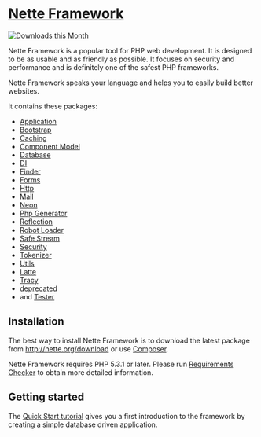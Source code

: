 [Nette Framework](http://nette.org)
===================================

[![Downloads this Month](https://img.shields.io/packagist/dm/nette/nette.svg)](https://packagist.org/packages/nette/nette)

Nette Framework is a popular tool for PHP web development. It is designed to be
as usable and as friendly as possible. It focuses on security and
performance and is definitely one of the safest PHP frameworks.

Nette Framework speaks your language and helps you to easily build better websites.

It contains these packages:
- [Application](http://github.com/nette/application)
- [Bootstrap](http://github.com/nette/bootstrap)
- [Caching](http://github.com/nette/caching)
- [Component Model](http://github.com/nette/component-model)
- [Database](http://github.com/nette/database)
- [DI](http://github.com/nette/di)
- [Finder](http://github.com/nette/finder)
- [Forms](http://github.com/nette/forms)
- [Http](http://github.com/nette/http)
- [Mail](http://github.com/nette/mail)
- [Neon](http://github.com/nette/neon)
- [Php Generator](http://github.com/nette/php-generator)
- [Reflection](http://github.com/nette/reflection)
- [Robot Loader](http://github.com/nette/robot-loader)
- [Safe Stream](http://github.com/nette/safe-stream)
- [Security](http://github.com/nette/security)
- [Tokenizer](http://github.com/nette/tokenizer)
- [Utils](http://github.com/nette/utils)
- [Latte](http://latte.nette.org)
- [Tracy](http://tracy.nette.org)
- [deprecated](http://github.com/nette/deprecated)
- and [Tester](http://tester.nette.org)


Installation
------------

The best way to install Nette Framework is to download the latest package
from http://nette.org/download or use [Composer](http://doc.nette.org/composer).

Nette Framework requires PHP 5.3.1 or later. Please run [Requirements
Checker](http://doc.nette.org/requirements) to obtain more detailed information.


Getting started
---------------

The [Quick Start tutorial](http://doc.nette.org/quickstart) gives you a first
introduction to the framework by creating a simple database driven application.
